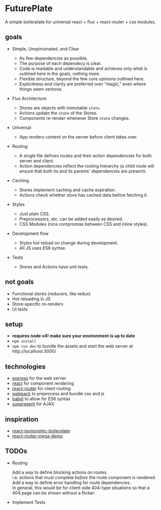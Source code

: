 # FuturePlate

A simple boilerplate for universal react + flux + react-router + css modules.

## goals

* Simple, Unopinionated, and Clear

    * As few dependencies as possible.
    * The purpose of each dependecy is clear.
    * Code is readable and understandable and achieves only what is outlined here in the goals, nothing more.
    * Flexible structure, beyond the few core opinions outlined here.
    * Explicitness and clarity are preferred over "magic," even where things seem verbose.

* Flux Architecture

    * Stores are objects with immutable `state`.
    * Actions update the `state` of the Stores.
    * Components re-render whenever Store `state` changes.

* Universal

    * App renders content on the server before client takes over.

* Routing

    * A single file defines routes and their action dependencies for both server and client.
    * Action dependencies reflect the routing hierarchy (a child route will ensure that both its and its parents' dependencies are present).

* Caching

    * Stores implement caching and cache expiration.
    * Actions check whether store has cached data before fetching it.

* Styles

    * Just plain CSS.
    * Preprocessors, etc. can be added easily as desired.
    * CSS Modules (nice compromise between CSS and inline styles).

* Development flow

    * Styles hot reload on change during development.
    * All JS uses ES6 syntax.

* Tests

    * Stores and Actions have unit tests.

## not goals

* Functional stores (reducers, like redux)
* Hot reloading in JS
* Store-specific re-renders
* UI tests

## setup

* **requires node v4! make sure your environment is up to date**
* `npm install`
* `npm run dev` to bundle the assets and start the web server at http://localhost:3000/

## technologies

* [express](http://expressjs.com/en/index.html) for the web server
* [react](https://facebook.github.io/react/) for component rendering
* [react-router](https://github.com/rackt/react-router) for client routing
* [webpack](https://webpack.github.io/) to preprocess and bundle css and js
* [babel](https://babeljs.io/) to allow for ES6 syntax
* [superagent](http://visionmedia.github.io/superagent/) for AJAX


## inspiration

* [react-isomorphic-boilerplate](http://jmfurlott.com/tutorial-setting-up-a-simple-isomorphic-react-app/)
* [react-router-mega-demo](https://github.com/rackt/react-router-mega-demo)

## TODOs

* Routing

    Add a way to define blocking actions on routes.  
    i.e. actions that must complete *before* the route component is rendered.  
    Add a way to define error handling for route dependencies.  
    In general, this would be for client-side 404-type situations so that
    a 404 page can be shown without a flicker.

* Implement Tests

